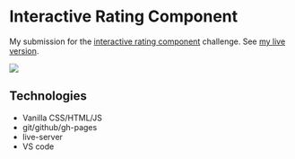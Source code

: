 # Interactive Rating Component

My submission for the [interactive rating component](https://www.frontendmentor.io/challenges/interactive-rating-component-koxpeBUmI) challenge. See [my live version](https://gdc-fcc.github.io/fem/star-rating/).

![](https://github.com/gdc-fcc/fem/blob/main/star-rating/images/screenshot.png)

## Technologies

- Vanilla CSS/HTML/JS
- git/github/gh-pages
- live-server
- VS code
